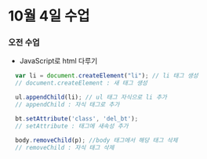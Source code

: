 # 10월 4일 수업


### 오전 수업

- JavaScript로 html 다루기

```js
  var li = document.createElement("li"); // li 태그 생성
  // document.createElement : 새 태그 생성

  ul.appendChild(li); // ul 태그 자식으로 li 추가
  // appendChild : 자식 태그로 추가

  bt.setAttribute('class', 'del_bt');
  // setAttribute : 태그에 새속성 추가

  body.removeChild(p); //body 태그에서 해당 태그 삭제
  // removeChild : 자식 태그 삭제
```